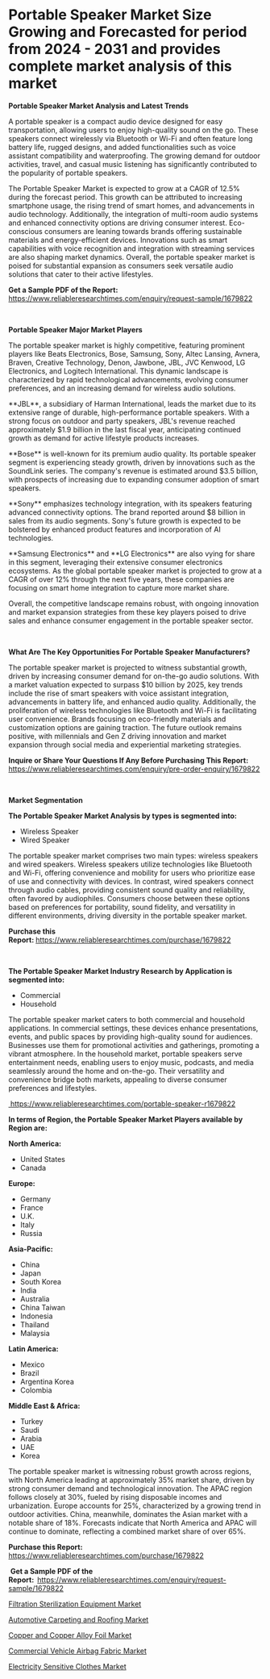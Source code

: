 <p><h1>Portable Speaker Market Size Growing and Forecasted for period from 2024 - 2031 and provides complete market analysis of this market</h1></p><p><strong>Portable Speaker Market Analysis and Latest Trends</strong></p>
<p><p>A portable speaker is a compact audio device designed for easy transportation, allowing users to enjoy high-quality sound on the go. These speakers connect wirelessly via Bluetooth or Wi-Fi and often feature long battery life, rugged designs, and added functionalities such as voice assistant compatibility and waterproofing. The growing demand for outdoor activities, travel, and casual music listening has significantly contributed to the popularity of portable speakers.</p><p>The Portable Speaker Market is expected to grow at a CAGR of 12.5% during the forecast period. This growth can be attributed to increasing smartphone usage, the rising trend of smart homes, and advancements in audio technology. Additionally, the integration of multi-room audio systems and enhanced connectivity options are driving consumer interest. Eco-conscious consumers are leaning towards brands offering sustainable materials and energy-efficient devices. Innovations such as smart capabilities with voice recognition and integration with streaming services are also shaping market dynamics. Overall, the portable speaker market is poised for substantial expansion as consumers seek versatile audio solutions that cater to their active lifestyles.</p></p>
<p><strong>Get a Sample PDF of the Report:&nbsp;</strong> <a href="https://www.reliableresearchtimes.com/enquiry/request-sample/1679822?utm_campaign=1386&utm_medium=2&utm_source=Github&utm_content=ia&utm_term=14102024&utm_id=portable-speaker">https://www.reliableresearchtimes.com/enquiry/request-sample/1679822</a></p>
<p>&nbsp;</p>
<p><strong>Portable Speaker Major Market Players</strong></p>
<p><p>The portable speaker market is highly competitive, featuring prominent players like Beats Electronics, Bose, Samsung, Sony, Altec Lansing, Avnera, Braven, Creative Technology, Denon, Jawbone, JBL, JVC Kenwood, LG Electronics, and Logitech International. This dynamic landscape is characterized by rapid technological advancements, evolving consumer preferences, and an increasing demand for wireless audio solutions.</p><p>**JBL**, a subsidiary of Harman International, leads the market due to its extensive range of durable, high-performance portable speakers. With a strong focus on outdoor and party speakers, JBL's revenue reached approximately $1.9 billion in the last fiscal year, anticipating continued growth as demand for active lifestyle products increases. </p><p>**Bose** is well-known for its premium audio quality. Its portable speaker segment is experiencing steady growth, driven by innovations such as the SoundLink series. The company's revenue is estimated around $3.5 billion, with prospects of increasing due to expanding consumer adoption of smart speakers.</p><p>**Sony** emphasizes technology integration, with its speakers featuring advanced connectivity options. The brand reported around $8 billion in sales from its audio segments. Sony's future growth is expected to be bolstered by enhanced product features and incorporation of AI technologies.</p><p>**Samsung Electronics** and **LG Electronics** are also vying for share in this segment, leveraging their extensive consumer electronics ecosystems. As the global portable speaker market is projected to grow at a CAGR of over 12% through the next five years, these companies are focusing on smart home integration to capture more market share.</p><p>Overall, the competitive landscape remains robust, with ongoing innovation and market expansion strategies from these key players poised to drive sales and enhance consumer engagement in the portable speaker sector.</p></p>
<p>&nbsp;</p>
<p><strong>What Are The Key Opportunities For Portable Speaker Manufacturers?</strong></p>
<p><p>The portable speaker market is projected to witness substantial growth, driven by increasing consumer demand for on-the-go audio solutions. With a market valuation expected to surpass $10 billion by 2025, key trends include the rise of smart speakers with voice assistant integration, advancements in battery life, and enhanced audio quality. Additionally, the proliferation of wireless technologies like Bluetooth and Wi-Fi is facilitating user convenience. Brands focusing on eco-friendly materials and customization options are gaining traction. The future outlook remains positive, with millennials and Gen Z driving innovation and market expansion through social media and experiential marketing strategies.</p></p>
<p><strong>Inquire or Share Your Questions If Any Before Purchasing This Report:</strong> <a href="https://www.reliableresearchtimes.com/enquiry/pre-order-enquiry/1679822?utm_campaign=1386&utm_medium=2&utm_source=Github&utm_content=ia&utm_term=14102024&utm_id=portable-speaker">https://www.reliableresearchtimes.com/enquiry/pre-order-enquiry/1679822</a></p>
<p>&nbsp;</p>
<p><strong>Market Segmentation</strong></p>
<p><strong>The Portable Speaker Market Analysis by types is segmented into:</strong></p>
<p><ul><li>Wireless Speaker</li><li>Wired Speaker</li></ul></p>
<p><p>The portable speaker market comprises two main types: wireless speakers and wired speakers. Wireless speakers utilize technologies like Bluetooth and Wi-Fi, offering convenience and mobility for users who prioritize ease of use and connectivity with devices. In contrast, wired speakers connect through audio cables, providing consistent sound quality and reliability, often favored by audiophiles. Consumers choose between these options based on preferences for portability, sound fidelity, and versatility in different environments, driving diversity in the portable speaker market.</p></p>
<p><strong>Purchase this Report:&nbsp;</strong><a href="https://www.reliableresearchtimes.com/purchase/1679822?utm_campaign=1386&utm_medium=2&utm_source=Github&utm_content=ia&utm_term=14102024&utm_id=portable-speaker">https://www.reliableresearchtimes.com/purchase/1679822</a></p>
<p>&nbsp;</p>
<p><strong>The Portable Speaker Market Industry Research by Application is segmented into:</strong></p>
<p><ul><li>Commercial</li><li>Household</li></ul></p>
<p><p>The portable speaker market caters to both commercial and household applications. In commercial settings, these devices enhance presentations, events, and public spaces by providing high-quality sound for audiences. Businesses use them for promotional activities and gatherings, promoting a vibrant atmosphere. In the household market, portable speakers serve entertainment needs, enabling users to enjoy music, podcasts, and media seamlessly around the home and on-the-go. Their versatility and convenience bridge both markets, appealing to diverse consumer preferences and lifestyles.</p></p>
<p><a href="https://www.reliableresearchtimes.com/portable-speaker-r1679822?utm_campaign=1386&utm_medium=2&utm_source=Github&utm_content=ia&utm_term=14102024&utm_id=portable-speaker">&nbsp;https://www.reliableresearchtimes.com/portable-speaker-r1679822</a></p>
<p><strong>In terms of Region, the Portable Speaker Market Players available by Region are:</strong></p>
<p>
    <p> <strong> North America: </strong>
        <ul>
            <li>United States</li>
            <li>Canada</li>
        </ul>
        </p> 
    <p> <strong> Europe: </strong>
        <ul>
            <li>Germany</li>
            <li>France</li>
            <li>U.K.</li>
            <li>Italy</li>
            <li>Russia</li>
        </ul>
        </p> 
    <p> <strong> Asia-Pacific: </strong>
        <ul>
            <li>China</li>
            <li>Japan</li>
            <li>South Korea</li>
            <li>India</li>
            <li>Australia</li>
            <li>China Taiwan</li>
            <li>Indonesia</li>
            <li>Thailand</li>
            <li>Malaysia</li>
        </ul>
        </p> 
    <p> <strong> Latin America: </strong>
        <ul>
            <li>Mexico</li>
            <li>Brazil</li>
            <li>Argentina Korea</li>
            <li>Colombia</li>
        </ul>
        </p> 
    <p> <strong> Middle East & Africa: </strong>
        <ul>
            <li>Turkey</li>
            <li>Saudi</li>
            <li>Arabia</li>
            <li>UAE</li>
            <li>Korea</li>
        </ul>
    </p>
    </p>
<p><p>The portable speaker market is witnessing robust growth across regions, with North America leading at approximately 35% market share, driven by strong consumer demand and technological innovation. The APAC region follows closely at 30%, fueled by rising disposable incomes and urbanization. Europe accounts for 25%, characterized by a growing trend in outdoor activities. China, meanwhile, dominates the Asian market with a notable share of 18%. Forecasts indicate that North America and APAC will continue to dominate, reflecting a combined market share of over 65%.</p></p>
<p><strong>Purchase this Report: </strong><a href="https://www.reliableresearchtimes.com/purchase/1679822?utm_campaign=1386&utm_medium=2&utm_source=Github&utm_content=ia&utm_term=14102024&utm_id=portable-speaker">https://www.reliableresearchtimes.com/purchase/1679822</a></p>
<p>&nbsp;<strong>Get a Sample PDF of the Report:&nbsp;&nbsp;</strong><a href="https://www.reliableresearchtimes.com/enquiry/request-sample/1679822?utm_campaign=1386&utm_medium=2&utm_source=Github&utm_content=ia&utm_term=14102024&utm_id=portable-speaker">https://www.reliableresearchtimes.com/enquiry/request-sample/1679822</a></p>
<p><strong></strong></p>
<p><p><a href="https://www.linkedin.com/pulse/filtration-sterilization-equipment-market-global-insights-regional-jqqvc?utm_campaign=1386&utm_medium=2&utm_source=Github&utm_content=ia&utm_term=14102024&utm_id=portable-speaker">Filtration Sterilization Equipment Market</a></p><p><a href="https://www.linkedin.com/pulse/automotive-carpeting-roofing-market-global-regional-analysis-kso4c?utm_campaign=1386&utm_medium=2&utm_source=Github&utm_content=ia&utm_term=14102024&utm_id=portable-speaker">Automotive Carpeting and Roofing Market</a></p><p><a href="https://www.linkedin.com/pulse/evolution-copper-alloy-foil-market-key-shifts-from-2024-2031-awjce?utm_campaign=1386&utm_medium=2&utm_source=Github&utm_content=ia&utm_term=14102024&utm_id=portable-speaker">Copper and Copper Alloy Foil Market</a></p><p><a href="https://www.linkedin.com/pulse/commercial-vehicle-airbag-fabric-market-growth-outlook-from-2024-knc9c?utm_campaign=1386&utm_medium=2&utm_source=Github&utm_content=ia&utm_term=14102024&utm_id=portable-speaker">Commercial Vehicle Airbag Fabric Market</a></p><p><a href="https://www.linkedin.com/pulse/strategic-insights-global-electricity-sensitive-clothes-market-0paxc?utm_campaign=1386&utm_medium=2&utm_source=Github&utm_content=ia&utm_term=14102024&utm_id=portable-speaker">Electricity Sensitive Clothes Market</a></p></p>